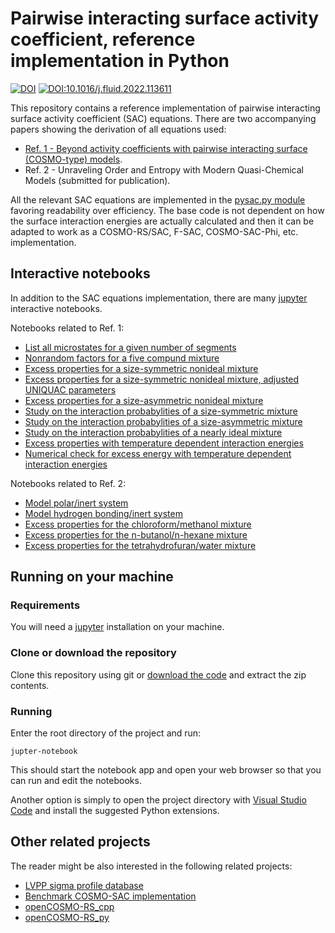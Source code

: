 # Pairwise interacting surface activity coefficient, reference implementation in Python
[![DOI](https://zenodo.org/badge/DOI/10.5281/zenodo.6962631.svg)](https://doi.org/10.5281/zenodo.6962631)
[![DOI:10.1016/j.fluid.2022.113611](http://img.shields.io/badge/DOI-10.1016/j.fluid.2022.113611-B31B1B.svg)](https://doi.org/10.1016/j.fluid.2022.113611)

This repository contains a reference implementation of pairwise interacting surface
activity coefficient (SAC) equations.
There are two accompanying papers showing the derivation of all equations used:
 - [Ref. 1 - Beyond activity coefficients with pairwise interacting surface (COSMO-type) models](https://doi.org/10.1016/j.fluid.2022.113611).
 - Ref. 2 - Unraveling Order and Entropy with Modern Quasi-Chemical Models (submitted for publication).

All the relevant SAC equations are implemented in the [pysac.py module](./pysac.py)
favoring readability over efficiency.
The base code is not dependent on how the surface interaction energies are actually calculated and
then it can be adapted to work as a COSMO-RS/SAC, F-SAC, COSMO-SAC-Phi, etc. implementation.

## Interactive notebooks

In addition to the SAC equations implementation, there are many [jupyter](https://jupyter.org/)
interactive notebooks.

Notebooks related to Ref. 1:
 - [List all microstates for a given number of segments](./notebook/microstates.ipynb)
 - [Nonrandom factors for a five compund mixture](./notebook/five_compounds.ipynb)
 - [Excess properties for a size-symmetric nonideal mixture](./notebook/ue_symmetric_direct.ipynb)
 - [Excess properties for a size-symmetric nonideal mixture, adjusted UNIQUAC parameters](./notebook/ue_symmetric.ipynb)
- [Excess properties for a size-asymmetric nonideal mixture](./notebook/ue_asymmetric.ipynb)
- [Study on the interaction probabylities of a size-symmetric mixture](./notebook/prob_symmetric.ipynb)
- [Study on the interaction probabylities of a size-asymmetric mixture](./notebook/prob_asymetric.ipynb)
- [Study on the interaction probabylities of a nearly ideal mixture](./notebook/prob_nearly_ideal.ipynb)
- [Excess properties with temperature dependent interaction energies](./notebook/fsac_ft.ipynb)
- [Numerical check for excess energy with temperature dependent interaction energies](./notebook/fsac_u_check.ipynb)

Notebooks related to Ref. 2:
 - [Model polar/inert system](./notebook/egner_polar_inert.ipynb)
 - [Model hydrogen bonding/inert system](./notebook/egner_hb_inert.ipynb)
 - [Excess properties for the chloroform/methanol mixture](./notebook/chloroform_methanol.ipynb)
 - [Excess properties for the n-butanol/n-hexane mixture](./notebook/butanol_hexane.ipynb)
 - [Excess properties for the tetrahydrofuran/water mixture](./notebook/tetrahydrofuran_water.ipynb)
 
## Running on your machine

### Requirements

You will need a [jupyter](https://jupyter.org/) installation on your machine.

### Clone or download the repository

Clone this repository using git or [download the code](https://github.com/lvpp/pysac/archive/refs/heads/main.zip) and extract the zip contents.

### Running

Enter the root directory of the project and run:
```console
jupter-notebook
```

This should start the notebook app and open your web browser so that you can run and edit the notebooks.

Another option is simply to open the project directory with [Visual Studio Code](https://code.visualstudio.com/) and install the suggested Python extensions.

## Other related projects

The reader might be also interested in the following related projects:
 - [LVPP sigma profile database](https://github.com/lvpp/sigma)
 - [Benchmark COSMO-SAC implementation](https://github.com/usnistgov/COSMOSAC)
 - [openCOSMO-RS_cpp](https://github.com/TUHH-TVT/openCOSMO-RS_cpp)
 - [openCOSMO-RS_py](https://github.com/TUHH-TVT/openCOSMO-RS_py)
